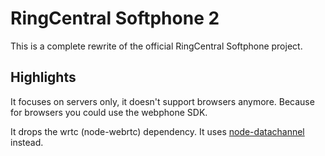 # RingCentral Softphone 2

This is a complete rewrite of the official RingCentral Softphone project.

## Highlights

It focuses on servers only, it doesn't support browsers anymore. Because for browsers you could use the webphone SDK.

It drops the wrtc (node-webrtc) dependency. It uses [node-datachannel](https://github.com/murat-dogan/node-datachannel) instead.
